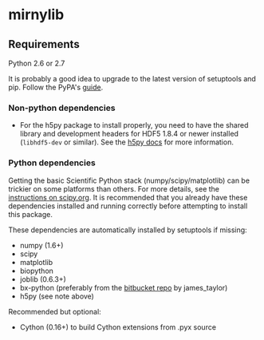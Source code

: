 mirnylib
========

Requirements
------------

Python 2.6 or 2.7

It is probably a good idea to upgrade to the latest version of setuptools and pip. Follow the PyPA's [guide](http://python-packaging-user-guide.readthedocs.org/en/latest/).

### Non-python dependencies

- For the h5py package to install properly, you need to have the shared library and development headers for HDF5 1.8.4 or newer installed (`libhdf5-dev` or similar). See the [h5py docs](http://docs.h5py.org/en/latest/build.html) for more information.

### Python dependencies

Getting the basic Scientific Python stack (numpy/scipy/matplotlib) can be trickier on some platforms than others. For more details, see the [instructions on scipy.org](http://www.scipy.org/install.html). It is recommended that you already have these dependencies installed and running correctly before attempting to install this package.

These dependencies are automatically installed by setuptools if missing:

- numpy (1.6+)
- scipy
- matplotlib
- biopython
- joblib (0.6.3+)
- bx-python (preferably from the [bitbucket repo](https://bitbucket.org/james_taylor/bx-python/wiki/Home) by james_taylor)
- h5py (see note above)

Recommended but optional:

- Cython (0.16+) to build Cython extensions from .pyx source


